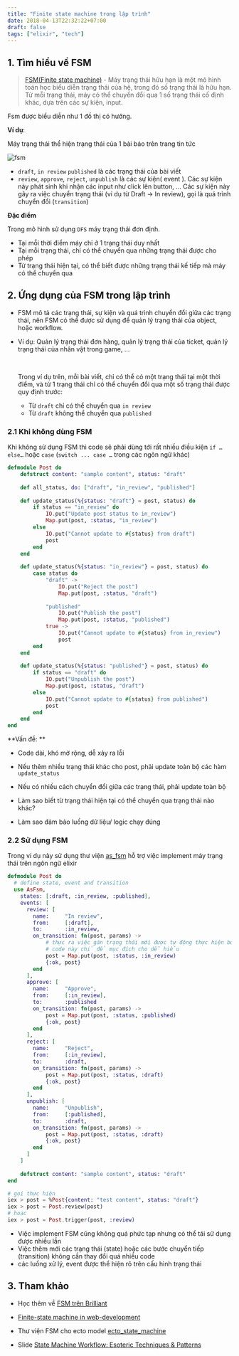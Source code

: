 ```yaml
---
title: "Finite state machine trong lập trình"
date: 2018-04-13T22:32:22+07:00
draft: false
tags: ["elixir", "tech"]
---
```




## 1. Tìm hiểu về FSM

> [FSM(Finite state machine)](https://vi.wikipedia.org/wiki/M%C3%A1y_tr%E1%BA%A1ng_th%C3%A1i_h%E1%BB%AFu_h%E1%BA%A1n) - Máy trạng thái hữu hạn là một mô hình toán học biểu diễn trạng thái của hệ, trong đó số trạng thái là hữu hạn. Từ mỗi trạng thái, máy có thể chuyển đổi qua 1 số trạng thái cố định khác, dựa trên các sự kiện, input.

Fsm được biểu diễn như 1 đồ thị có hướng.

**Ví dụ**:

Máy trạng thái thể hiện trạng thái của 1 bài báo trên trang tin tức

![fsm](/img/fsm_post.png)

- `draft`, `in review` `published` là các trạng thái của bài viết
- `review`, `approve`, `reject`, `unpublish` là các sự kiện( event ). Các sự kiện này phát sinh khi nhận các input như click lên button, … Các sự kiện này gây ra việc chuyển trạng thái (ví dụ từ Draft -> In review), gọi là quá trình chuyển đổi (`transition`)

**Đặc điểm**

Trong mô hình sử dụng `DFS` máy  trạng thái đơn định.

- Tại mỗi thời điểm  máy chỉ ở 1 trạng thái duy nhất
- Tại mỗi trạng thái, chỉ có thể chuyển qua những trạng thái được cho phép
- Từ trạng thái hiện tại, có thể biết được những trạng thái kế tiếp mà máy có thể chuyển qua



## 2. Ứng dụng của FSM trong lập trình

- FSM mô tả các trạng thái, sự kiện và quá trình chuyển đổi giữa các trạng thái, nên FSM có thể được sử dụng để quản lý trạng thái của object, hoặc workflow. 

- Ví dụ: Quản lý trạng thái đơn hàng, quản lý trạng thái của ticket, quản lý trạng thái của nhân vật trong game, ...

  ​

  Trong ví dụ trên, mỗi bài viết, chỉ có thể có một trạng thái tại một thời điểm, và từ 1 trạng thái chỉ có thể chuyển đổi qua một số trạng thái được quy định trước:

  - Từ `draft` chỉ có thể chuyển qua `in review`
  - Từ `draft` không thể chuyển qua `published`

### 2.1 Khi không dùng FSM

Khi không sử dụng FSM thì code sẽ phải dùng tới rất nhiều điều kiện `if … else…` hoặc `case` (`switch ... case …` trong các ngôn ngữ khác)

```elixir
defmodule Post do
	defstruct content: "sample content", status: "draft"
	
	def all_status, do: ["draft", "in_review", "published"]
    
    def update_status(%{status: "draft"} = post, status) do
    	if status == "in_review" do
        	IO.put("Update post status to in_review")
        	Map.put(post, :status, "in_review")
        else
        	IO.put("Cannot update to #{status} from draft")
        	post
        end
    end
    
    def update_status(%{status: "in_review"} = post, status) do
    	case status do
			"draft" ->
	    		IO.put("Reject the post")
    	    	Map.put(post, :status, "draft")
    	    
    	    "published"
    	   		IO.put("Publish the post")
    	    	Map.put(post, :status, "published")
        	true ->
        		IO.put("Cannot update to #{status} from in_review")
        		post
        end
    end
    
    def update_status(%{status: "published"} = post, status) do
    	if status == "draft" do
        	IO.put("Unpublish the post")
        	Map.put(post, :status, "draft")
        else
        	IO.put("Cannot update to #{status} from published")
        	post
        end
    end
end
```

**Vấn đề: **

- Code dài, khó mở rộng, dễ xảy ra lỗi


- Nếu thêm nhiều trạng thái khác cho post, phải update toàn bộ các hàm `update_status`
- Nếu có nhiều cách chuyển đổi giữa các trạng thái, phải update toàn bộ
- Làm sao biết từ trạng thái hiện tại có thể chuyển qua trạng thái nào khác?
- Làm sao đảm bảo luồng dữ liệu/ logic chạy đúng



### 2.2 Sử dụng FSM

Trong ví dụ này sử dụng thư viện [as_fsm](https://github.com/bluzky/as_fsm) hỗ trợ việc implement máy trạng thái trên ngôn ngữ elixir

```elixir
defmodule Post do
  # define state, event and transition 
  use AsFsm,
    states: [:draft, :in_review, :published],
    events: [
      review: [
        name:     "In review",
        from:     [:draft],
        to:       :in_review,
        on_transition: fn(post, params) -> 
        	# thực ra việc gán trạng thái mới được tự động thực hiện bởi thư viện
        	# code này chỉ để mục đích cho dễ hiểu
        	post = Map.put(post, :status, :in_review)
        	{:ok, post}
        end
      ], 
      approve: [
        name:     "Approve",
        from:     [:in_review],
        to:       :published
        on_transition: fn(post, params) -> 
        	post = Map.put(post, :status, :published)
        	{:ok, post}
        end
      ], 
      reject: [
        name:     "Reject",
        from:     [:in_review],
        to:       :draft,
        on_transition: fn(post, params) -> 
        	post = Map.put(post, :status, :draft)
        	{:ok, post}
        end
      ],
      unpublish: [
        name:     "Unpublish",
        from:     [:published],
        to:       :draft,
        on_transition: fn(post, params) -> 
        	post = Map.put(post, :status, :draft)
        	{:ok, post}
        end
      ]
    ]
    
    defstruct content: "sample content", status: "draft"
end

# gọi thực hiện 
iex > post = %Post{content: "test content", status: "draft"}
iex > post = Post.review(post)
# hoac
iex > post = Post.trigger(post, :review)
```



- Việc implement FSM cũng không quá phức tạp nhưng có thể tái sử dụng được nhiều lần
- Việc thêm mới các trạng thái (state) hoặc các bước chuyển tiếp (transition) không cần thay đổi quá nhiều code
- các luồng xử lý, event được thể hiện rõ trên cấu hình trạng thái




## 3. Tham khảo

- Học thêm về [FSM trên Brilliant](https://brilliant.org/wiki/finite-state-machines/)

- [Finite-state machine in web-development](https://blog.4xxi.com/finite-state-machine-in-web-development-dc1dc6f67d7c)

- Thư viện FSM cho ecto model [ecto_state_machine](https://github.com/asiniy/ecto_state_machine)

- Slide [State Machine Workflow: Esoteric Techniques & Patterns](https://www.slideshare.net/EuropeanSharePointCommunity/th11-fitzmauricestate-machine-workflows?next_slideshow=1)

  ​
